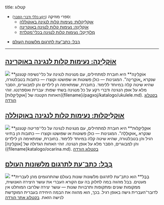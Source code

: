 title: קטלוג

* ספרי מוזיקה <small>([רקע כללי ודברי הסבר]({filename}katalogo/muziko.md))</small>:
    * [אוּקַלֵּיקַלּוּת: נעימות קלות לנגינה באוקוללה]({filename}katalogo/ukulele.md)
    * [אוֹקַלִינָה: נעימות קלות לנגינה באוקרינה]({filename}katalogo/ocarina.md)
	* [מֶלוֹדִיקַל: נעימות קלות לנגינה בכלי־מקלדת]({filename}katalogo/melodica.md)
<!--* [אותיות בצבעים: קטעי־קריאה עם תנועות מסומנות בצבע]({filename}katalogo/cvaim.md)-->
* [בָּבֶל: כתב־עת לתרגום מלשונות העולם]({filename}katalogo/babel.md)

-----

<!--
## [אותיות בצבעים: קטעי־קריאה עם תנועות מסומנות בצבע]({filename}katalogo/cvaim.md)

החוברת **אותיות בצבעים** באה להוות גשר עבור מי שלומדים לקרוא בעברית וכבר מכירים את הצלילים של האותיות השונות: הן ילדים, והן מבוגרים שלומדים עברית כשפה שניה. בחוברת מבחר של טקסטים המופיעים הן בתוספת של סימונים מיוחדים כעזר לקריאה, כגון צביעה של התנועות השונות בצבעים שונים, והן בכתיב רגיל. המטרה היא להתחיל בקריאה עם הקביים, ולאחר אימון, לעבור לקרוא בכתיב רגיל חסר סימונים.
-->




## [אוֹקַלִינָה: נעימות קלות לנגינה באוקרינה]({filename}katalogo/ocarina.md)

<img src="{filename}../senmova/katalogo/ocarina.png" class="kataloga-bildo" />
**אוֹקַלִינָה** היא חוברת למתחילים, עם מנגינות לנגינה על כלי־נשיפה קטנטן שנקרא „אוֹקָרִינָה”. המגנינות — כולן פשוטות או שפושטו וקוצרו — כתובות בטבלטורה, שהיא שיטה קלה במיוחד ללימוד. בחוברת, שמתאימה הן לילדים והן למבוגרים, הסבר מלא על אופן הנגינה ודברי רקע על כל מנגינה בשתי שפות: עברית ואספרנטו. זוהי האחות הקטנה של [אוּקַלֵּיקַלּוּת]({filename}/pagxoj/katalogo/ukulele.md).

<a class="pure-button" href="{filename}katalogo/ocarina.md">
	<i class="icon-book ikono"></i>
	בקטלוג
</a>
<a class="pure-button" href="{filename}/senmova/pdf/ocarina.pdf">
	<i class="icon-down-circled ikono"></i>
	הורדה
</a>

<br style="clear: both" />



## [אוּקַלֵּיקַלּוּת: נעימות קלות לנגינה באוקוללה]({filename}katalogo/ukulele.md)

<img src="{filename}../senmova/katalogo/ukulele.png" class="kataloga-bildo" />
**אוּקַלֵּיקַלּוּת** היא חוברת למתחילים, עם מנגינות לנגינה על כלי־פריטה קטנטן שנקרא „אוּקוּלֶלֶה”. המגנינות — כולן פשוטות או שפושטו וקוצרו — כתובות הן בתיווי רגיל והן בטבלטורה, שהיא שיטה קלה במיוחד ללימוד. בחוברת, שמתאימה הן לילדים והן למבוגרים, הסבר מלא על אופן הנגינה. זוהי האחות הגדולה של [אוֹקַלִינָה]({filename}katalogo/ocarina.md).

<a class="pure-button" href="{filename}katalogo/ukulele.md">
	<i class="icon-book ikono"></i>
	בקטלוג
</a>
<a class="pure-button" href="{filename}/senmova/pdf/ukulele.pdf">
	<i class="icon-down-circled ikono"></i>
	הורדה
</a>

<br style="clear: both" />



## [בָּבֶל: כתב־עת לתרגום מלשונות העולם]({filename}katalogo/babel.md)

<img src="{filename}../senmova/katalogo/babel.png" class="kataloga-bildo" />
**בָּבֶל** הוא כתב־עת לתרגום מלשונות שונות בעולם שהתרגומים מהן לעברית מעטים. בבל מהווה במה לחלוק בה עם הקורא העברי את עושר היצירה האנושית, ממקומות שונים ומתקופות ותרבויות שונות — עושר יצירה שלרובו המוחלט אין לדובר־העברית גישה באופן רגיל. בכך, הוא מהווה את הבמה היחידה בעברית המוקדשת לנישה הזאת.

<a class="pure-button" href="{filename}katalogo/babel.md">
	<i class="icon-book ikono"></i>
	בקטלוג
</a>
<a class="pure-button" href="http://bbl.digitalwords.net">
	<i class="icon-globe ikono"></i>
	אתר
</a>
<a class="pure-button" href="{filename}/senmova/pdf/babel.pdf">
	<i class="icon-down-circled ikono"></i>
	הורדה
</a>

<br style="clear: both" />



<!--

על אלימות ואי־אלימות
הפנזין **על אלימות ואי־אלימות** התחיל בבלוג שהיה ‘פנזין ברוחו’. הבלוג אוכסן במערכת ‘[בלוגלי](http://blogli.co.il/)‘, שנסגרה. בימים אלה ‘על אלימות ואי־אלימות’ מועבר לפורמט של פנזין על אמת, עם כמה שינויים ותוספת של טקסטים חדשים. את התוצאה תוכלו לקרוא כאן, כמובן, ולקנות עותק מודפס במחיר עלות ההדפסה.

אנתולוגיה של כתבים אנרכיסטיים קלאסיים
פרטים בהמשך…

אנרכיזם, ומאמרים אחרים
בעתיד הלא קרוב אסיים לתרגם את המאמרים שעדיין לא תורגמו מ[הספר החשוב הזה](http://en.wikipedia.org/wiki/Anarchism_and_Other_Essays).
-->
